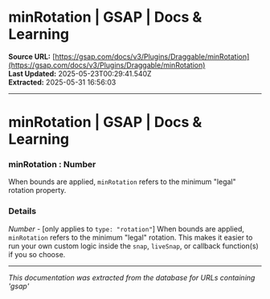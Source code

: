 # minRotation | GSAP | Docs & Learning

**Source URL:** [https://gsap.com/docs/v3/Plugins/Draggable/minRotation](https://gsap.com/docs/v3/Plugins/Draggable/minRotation)  
**Last Updated:** 2025-05-23T00:29:41.540Z  
**Extracted:** 2025-05-31 16:56:03

---

# minRotation | GSAP | Docs & Learning

### minRotation : Number

When bounds are applied, `minRotation` refers to the minimum "legal" rotation property.

### Details[​](#details "Direct link to Details")

_Number_ - \[only applies to `type: "rotation"`\] When bounds are applied, `minRotation` refers to the minimum "legal" rotation. This makes it easier to run your own custom logic inside the `snap`, `liveSnap`, or callback function(s) if you so choose.

---

*This documentation was extracted from the database for URLs containing 'gsap'*
